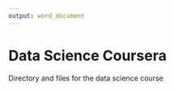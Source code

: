 ```yaml
---
output: word_document
---
```

# Data Science Coursera
Directory and files for the data science course 
